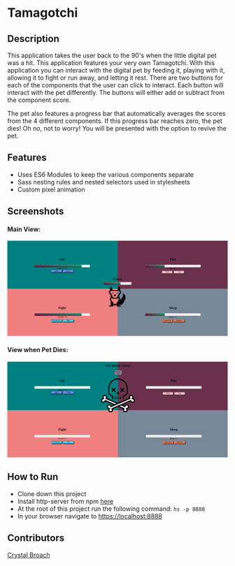 # Tamagotchi

## Description
This application takes the user back to the 90's when the little digital pet was a hit.  This application features your very own Tamagotchi.  With this application you can interact with the digital pet by feeding it, playing with it, allowing it to fight or run away, and letting it rest.  There are two buttons for each of the components that the user can click to interact.  Each button will interact with the pet differently.  The buttons will either add or subtract from the component score.

The pet also features a progress bar that automatically averages the scores from the 4 different components.  If this progress bar reaches zero, the pet dies! Oh no, not to worry! You will be presented with the option to revive the pet.

## Features

- Uses ES6 Modules to keep the various components separate
- Sass nesting rules and nested selectors used in stylesheets
- Custom pixel animation


## Screenshots
#### Main View:
![Main-View](https://raw.githubusercontent.com/broach44/tamagotchi/master/screenshots/main-view.png)
#### View when Pet Dies:
![Dead-Pet-View](https://raw.githubusercontent.com/broach44/tamagotchi/master/screenshots/dead-pet-view.png)

## How to Run
- Clone down this project
- Install http-server from npm [here](https://www.npmjs.com/package/http-server)
- At the root of this project run the following command: `hs -p 8888`
- In your browser navigate to [https://localhost:8888](https://localhost:8888)
## Contributors
[Crystal Broach](https://github.com/broach44)